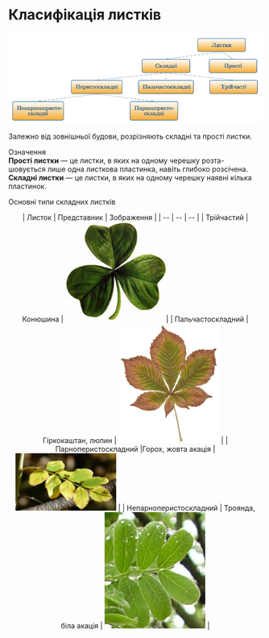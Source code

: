 # Класифiкацiя листкiв

![Класифiкацiя листкiв](diagram2.png)

Залежно вiд зовнiшньої будови, розрiзняють складнi та простi листки.

<div class="eoz-wrap">
<span class="eoz">Означення</span>
<div class="eoz-text">
<b>Простi листки</b> — це листки, в яких на одному черешку розта- шовується лише одна листкова пластинка, навiть глибоко розсiчена.<br/>
<b>Складнi листки</b> — це листки, в яких на одному черешку наявнi кiлька пластинок.
</div>
</div>

Основнi типи складних листкiв
<div align="center">
| Листок | Представник | Зображення |
| -- | -- | -- |
| Трiйчастий | Конюшина | <img src="kon.jpg" width="200"/>|
| Пальчастоскладний | Гiркокаштан, люпин | <img src="kasht.jpg" width="200"/> |
| Парноперистоскладний |Горох, жовта акацiя | <img src="3.jpg" width="200"/> |
| Непарноперистоскладний | Троянда, бiла акацiя | <img src="4.jpg" width="200"/> |
</div>
